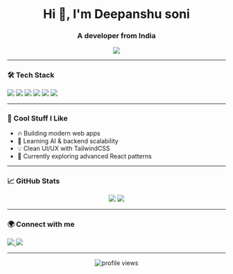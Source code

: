 <h1 align="center">Hi 👋, I'm  Deepanshu soni</h1>
<h3 align="center">A  developer from India</h3>

<p align="center">
  <img src="https://readme-typing-svg.demolab.com/?lines=Full-stack%20Developer;Love%20React%20and%20Node.js;Always%20Learning%20New%20Tech!&center=true&width=500&height=45" />
</p>

---

### 🛠️ Tech Stack
<p align="left">
  <img src="https://img.shields.io/badge/JavaScript-F7DF1E?style=for-the-badge&logo=javascript&logoColor=black" />
  <img src="https://img.shields.io/badge/C++-00599C?style=for-the-badge&logo=c%2B%2B&logoColor=white" />
  <img src="https://img.shields.io/badge/React-20232a?style=for-the-badge&logo=react&logoColor=61dafb" />
  <img src="https://img.shields.io/badge/Node.js-339933?style=for-the-badge&logo=nodedotjs&logoColor=white" />
  <img src="https://img.shields.io/badge/Express.js-404d59?style=for-the-badge" />
  <img src="https://img.shields.io/badge/Tailwind_CSS-38B2AC?style=for-the-badge&logo=tailwind-css&logoColor=white" />
</p>

---

### 🚀 Cool Stuff I Like
- 🔥 Building modern web apps
- 🤖 Learning AI & backend scalability
- 💡 Clean UI/UX with TailwindCSS
- 🌱 Currently exploring advanced React patterns

---

### 📈 GitHub Stats
<p align="center">
  <img src="https://github-readme-stats.vercel.app/api?username=hulk&show_icons=true&theme=tokyonight" />
  <img src="https://github-readme-streak-stats.herokuapp.com?user=hulk&theme=tokyonight" />
</p>

---

### 🌍 Connect with me
<p align="left">
  <a href="https://linkedin.com/in/yourprofile" target="_blank">
    <img src="https://img.shields.io/badge/LinkedIn-blue?style=for-the-badge&logo=linkedin" />
  </a>
  <a href="mailto:youremail@example.com" target="_blank">
    <img src="https://img.shields.io/badge/Email-D14836?style=for-the-badge&logo=gmail&logoColor=white" />
  </a>
</p>

---

<p align="center">
  <img src="https://komarev.com/ghpvc/?username=hulk&style=flat-square&color=blue" alt="profile views" />
</p>
